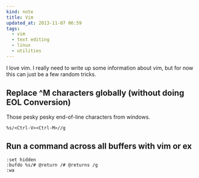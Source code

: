 ```yaml
---
kind: note
title: Vim
updated_at: 2013-11-07 06:59
tags:
  - vim
  - text editing
  - linux
  - utilities
---
```


I love vim. I really need to write up some information about vim, but for now this can just be a few random tricks.

## Replace ^M characters globally (without doing EOL Conversion)

Those pesky pesky end-of-line characters from windows.

```vim
%s/<Ctrl-V><Ctrl-M>//g
```

## Run a command across all buffers with vim or ex

```vim
:set hidden
:bufdo %s/# @return /# @returns /g
:wa
```
